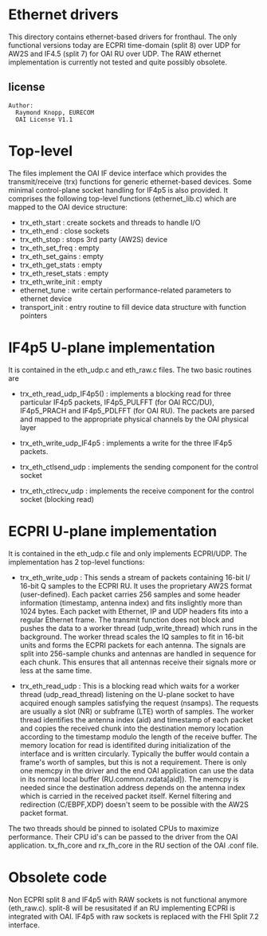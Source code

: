 # Ethernet drivers 

This directory contains ethernet-based drivers for fronthaul. The only functional versions today are ECPRI time-domain (split 8) over UDP for AW2S and IF4.5 (split 7) for OAI RU over UDP. The RAW ethernet implementation is currently not tested and quite possibly obsolete.


## license
    Author:
      Raymond Knopp, EURECOM 
      OAI License V1.1
# Top-level

The files implement the OAI IF device interface which provides the transmit/receive (trx) functions for generic ethernet-based devices. Some minimal control-plane socket handling for IF4p5 is also provided. It comprises the following top-level functions (ethernet_lib.c) which are mapped to the OAI device structure:

* trx_eth_start       : create sockets and threads to handle I/O
* trx_eth_end         : close sockets
* trx_eth_stop        : stops 3rd party (AW2S) device
* trx_eth_set_freq    : empty
* trx_eth_set_gains   : empty
* trx_eth_get_stats   : empty
* trx_eth_reset_stats : empty
* trx_eth_write_init  : empty
* ethernet_tune       : write certain performance-related parameters to ethernet device
* transport_init      : entry routine to fill device data structure with function pointers 


# IF4p5 U-plane implementation

It is contained in the eth_udp.c and eth_raw.c files. The two basic routines are

* trx_eth_read_udp_IF4p5() : implements a blocking read for three particular IF4p5 packets, IF4p5_PULFFT (for OAI RCC/DU), IF4p5_PRACH and IF4p5_PDLFFT (for OAI RU). The packets are parsed and mapped to the appropriate physical channels by the OAI physical layer   
* trx_eth_write_udp_IF4p5 : implements a write for the three IF4p5 packets.

* trx_eth_ctlsend_udp : implements the sending component for the control socket

* trx_eth_ctlrecv_udp : implements the receive component for the control socket (blocking read)

# ECPRI U-plane implementation 

It is contained in the eth_udp.c file and only implements ECPRI/UDP. The implementation has 2 top-level functions:

* trx_eth_write_udp : This sends a stream of packets containing 16-bit I/ 16-bit Q samples to the ECPRI RU. It uses the proprietary AW2S format (user-defined). Each packet carries 256 samples and some header information (timestamp, antenna index) and fits inslightly more than 1024 bytes. Each packet with Ethernet, IP and UDP headers fits into a regular Ethernet frame. The transmit function does not block and pushes the data to a worker thread (udp_write_thread) which runs in the background. The worker thread scales the IQ samples to fit in 16-bit units and forms the ECPRI packets for each antenna. The signals are split into 256-sample chunks and antennas are handled in sequence for each chunk. This ensures that all antennas receive their signals more or less at the same time. 

* trx_eth_read_udp : This is a blocking read which waits for a worker thread (udp_read_thread) listening on the U-plane socket to have acquired enough samples satisfying the request (nsamps). The requests are usually a slot (NR) or subframe (LTE) worth of samples. The worker thread identifies the antenna index (aid) and timestamp of each packet and copies the received chunk into the destination memory location according to the timestamp modulo the length of the receive buffer. The memory location for read is identifited during initialization of the interface and is written circularly. Typically the buffer would contain a frame's worth of samples, but this is not a requirement. There is only one memcpy in the driver and the end OAI application can use the data in its normal local buffer (RU.common.rxdata[aid]). The memcpy is needed since the destination address depends on the antenna index which is carried in the received packet itself. Kernel filtering and redirection (C/EBPF,XDP) doesn't seem to be possible with the AW2S packet format.

The two threads should be pinned to isolated CPUs to maximize performance. Their CPU id's can be passed to the driver from the OAI application. tx_fh_core and rx_fh_core in the RU section of the OAI .conf file.

# Obsolete code

Non ECPRI split 8 and IF4p5 with RAW sockets is not functional anymore (eth_raw.c). split-8 will be resusitated if an RU implementing ECPRI is integrated with OAI. IF4p5 with raw sockets is replaced with the FHI Split 7.2 interface.
 

